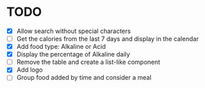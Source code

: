 # TODO

- [x] Allow search without special characters
- [ ] Get the calories from the last 7 days and display in the calendar
- [x] Add food type: Alkaline or Acid
- [x] Display the percentage of Alkaline daily
- [ ] Remove the table and create a list-like component
- [x] Add logo
- [ ] Group food added by time and consider a meal
